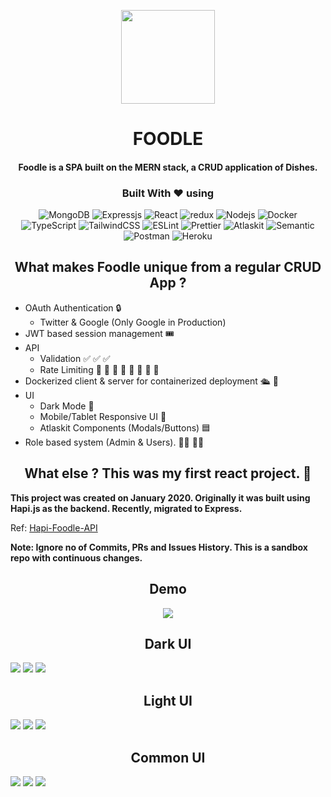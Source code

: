 <p align="center">
    <img src="/media/food.png" height="150" width="150">
   <h1 align="center">FOODLE
<h4 align="center">Foodle is a SPA built on the MERN stack, a CRUD application of Dishes.</h4>
</h1>
</p>
  



<h3 align="center">
   Built With ❤︎ using
</h3>

<p align="center">
<img alt="MongoDB" src="https://img.shields.io/badge/-MongoDB-13aa52?style=flat-square&logo=mongodb&logoColor=white" />
<img alt="Expressjs" src="https://img.shields.io/badge/-Express.js-2088FF?style=flat-square&logo=Express&logoColor=white" />
<img alt="React" src="https://img.shields.io/badge/-React-45b8d8?style=flat-square&logo=react&logoColor=white" />
<img alt="redux" src="https://img.shields.io/badge/-Redux-764ABC?style=flat-square&logo=redux&logoColor=white" />
<img alt="Nodejs" src="https://img.shields.io/badge/-Node.js-43853d?style=flat-square&logo=Node.js&logoColor=white" />
<img alt="Docker" src="https://img.shields.io/badge/-Docker-46a2f1?style=flat-square&logo=docker&logoColor=white" />
<img alt="TypeScript" src="https://img.shields.io/badge/-TypeScript-007ACC?style=flat-square&logo=typescript&logoColor=white" />
<img alt="TailwindCSS" src="https://img.shields.io/badge/-TailwindCSS-38b2ac?style=flat-square&logo=tailwind%20css&logoColor=white" />
<img alt="ESLint" src="https://img.shields.io/badge/-ESLint-4b32c3?style=flat-square&logo=eslint&logoColor=white" />   
<img alt="Prettier" src="https://img.shields.io/badge/-Prettier-F7B93E?style=flat-square&logo=prettier&logoColor=white" />
<img alt="Atlaskit" src="https://img.shields.io/badge/-Atlaskit-0052CC?style=flat-square&logo=atlassian&logoColor=white" />
<img alt="Semantic" src="https://img.shields.io/badge/-Semantic UI-35bdb2?style=flat-square&logo=semantic-ui-react&logoColor=white" />
<img alt="Postman" src="https://img.shields.io/badge/-Postman-F05032?style=flat-square&logo=postman&logoColor=white" />
<img alt="Heroku" src="https://img.shields.io/badge/-Heroku-430098?style=flat-square&logo=heroku&logoColor=white" />
</p>

<h2 align="center">
   What makes Foodle unique from a regular CRUD App ?
</h2>

- OAuth Authentication 🔒
   - Twitter & Google (Only Google in Production)                
- JWT based session management 🎟️                         
- API 
    - Validation ✅ ✅ ✅                                    
    - Rate Limiting 👮 🛑 🏃 🏃 🏃 🏃 🏃 🏃 
- Dockerized client & server for containerized deployment 🛳️ 🐋
- UI
    - Dark Mode 🌚
    - Mobile/Tablet Responsive UI 📱
    - Atlaskit Components (Modals/Buttons) 🟦
- Role based system (Admin & Users). 🧑‍🦱 🧑‍🦰

<h2 align="center">
   What else ? This was my first react project. 🐣
</h2>

**This project was created on January 2020. Originally it was built using Hapi.js as the backend. Recently, migrated to Express.**

Ref: [Hapi-Foodle-API](https://github.com/JaganKaartik/Hapi-Foodle-API)

**Note: Ignore no of Commits, PRs and Issues History. This is a sandbox repo with continuous changes.**

<h2 align="center">
   Demo
</h2>

<p align="center">
   <img src="/media/home.gif">
</p>

<h2 align="center">
   Dark UI
</h2>

![](/media/dark_home.png)
![](/media/dark_login.png)
![](/media/dash_dark.png)

<h2 align="center">
   Light UI
</h2>

![](/media/light_home.png)
![](/media/light_login.png)
![](/media/dash.png)

<h2 align="center">
   Common UI
</h2>

![](/media/add_dish.png)
![](/media/dish_op.png)
![](/media/search_dish.png)
